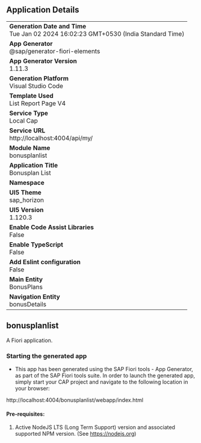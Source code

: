 ## Application Details
|               |
| ------------- |
|**Generation Date and Time**<br>Tue Jan 02 2024 16:02:23 GMT+0530 (India Standard Time)|
|**App Generator**<br>@sap/generator-fiori-elements|
|**App Generator Version**<br>1.11.3|
|**Generation Platform**<br>Visual Studio Code|
|**Template Used**<br>List Report Page V4|
|**Service Type**<br>Local Cap|
|**Service URL**<br>http://localhost:4004/api/my/
|**Module Name**<br>bonusplanlist|
|**Application Title**<br>Bonusplan List|
|**Namespace**<br>|
|**UI5 Theme**<br>sap_horizon|
|**UI5 Version**<br>1.120.3|
|**Enable Code Assist Libraries**<br>False|
|**Enable TypeScript**<br>False|
|**Add Eslint configuration**<br>False|
|**Main Entity**<br>BonusPlans|
|**Navigation Entity**<br>bonusDetails|

## bonusplanlist

A Fiori application.

### Starting the generated app

-   This app has been generated using the SAP Fiori tools - App Generator, as part of the SAP Fiori tools suite.  In order to launch the generated app, simply start your CAP project and navigate to the following location in your browser:

http://localhost:4004/bonusplanlist/webapp/index.html

#### Pre-requisites:

1. Active NodeJS LTS (Long Term Support) version and associated supported NPM version.  (See https://nodejs.org)


